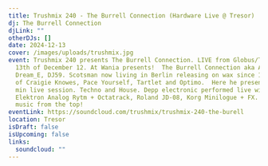 ```yaml
---
title: Trushmix 240 - The Burrell Connection (Hardware Live @ Tresor)
dj: The Burrell Connection
djLink: ""
otherDJs: []
date: 2024-12-13
cover: /images/uploads/trushmix.jpg
event: Trushmix 240 presents The Burrell Connection. LIVE from Globus/Tresor
  13th of December 12. At Wania presents!  The Burrell Connection aka Alfie,
  Dream_E, DJ59. Scotsman now living in Berlin releasing on wax since 19 (labels
  of Craigie Knowes, Pace Yourself, Tartlet and Optimo.  Here he presents a 55
  min live session. Techno and House. Depp electronic performed live with an
  Elektron Analog Rytm + Octatrack, Roland JD-08, Korg Minilogue + FX.  Enjoy
  music from the top!
eventLink: https://soundcloud.com/trushmix/trushmix-240-the-burell
location: Tresor
isDraft: false
isUpcoming: false
links:
  soundcloud: ""
---
```

